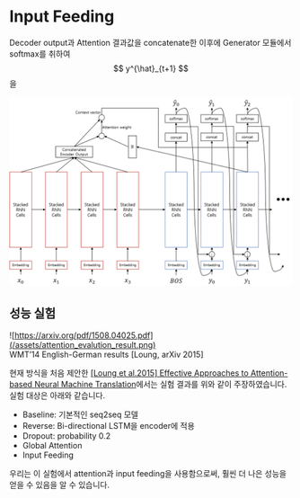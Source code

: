 # Input Feeding

Decoder output과 Attention 결과값을 concatenate한 이후에 Generator 모듈에서 softmax를 취하여 $$ y^{\hat}_{t+1} $$을 

![](/assets/seq2seq_with_attention_and_input_feeding.png)

## 성능 실험

![https://arxiv.org/pdf/1508.04025.pdf](/assets/attention_evalution_result.png)  
WMT’14 English-German results \[Loung, arXiv 2015\]

현재 방식을 처음 제안한 [\[Loung et al.2015\] Effective Approaches to Attention-based Neural Machine Translation](https://arxiv.org/pdf/1508.04025.pdf)에서는 실험 결과를 위와 같이 주장하였습니다. 실험 대상은 아래와 같습니다.

* Baseline: 기본적인 seq2seq 모델
* Reverse: Bi-directional LSTM을 encoder에 적용
* Dropout: probability 0.2
* Global Attention
* Input Feeding

우리는 이 실험에서 attention과 input feeding을 사용함으로써, 훨씬 더 나은 성능을 얻을 수 있음을 알 수 있습니다.

